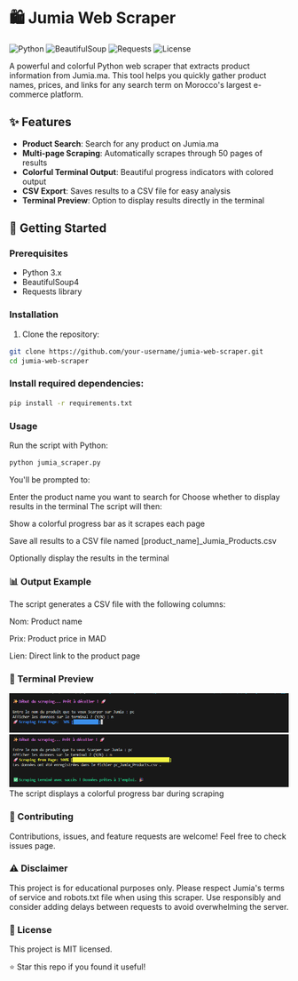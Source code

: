 # 🛍️ Jumia Web Scraper

![Python](https://img.shields.io/badge/Python-3.x-blue.svg)
![BeautifulSoup](https://img.shields.io/badge/BeautifulSoup-4.x-green.svg)
![Requests](https://img.shields.io/badge/Requests-Latest-orange.svg)
![License](https://img.shields.io/badge/License-MIT-yellow.svg)

A powerful and colorful Python web scraper that extracts product information from Jumia.ma. This tool helps you quickly gather product names, prices, and links for any search term on Morocco's largest e-commerce platform.

## ✨ Features

- **Product Search**: Search for any product on Jumia.ma
- **Multi-page Scraping**: Automatically scrapes through 50 pages of results
- **Colorful Terminal Output**: Beautiful progress indicators with colored output
- **CSV Export**: Saves results to a CSV file for easy analysis
- **Terminal Preview**: Option to display results directly in the terminal

## 🚀 Getting Started

### Prerequisites

- Python 3.x
- BeautifulSoup4
- Requests library

### Installation

1. Clone the repository:
```bash
git clone https://github.com/your-username/jumia-web-scraper.git
cd jumia-web-scraper
```
### Install required dependencies:

```bash
pip install -r requirements.txt
```
### Usage
Run the script with Python:
```bash
python jumia_scraper.py
```
You'll be prompted to:

Enter the product name you want to search for
Choose whether to display results in the terminal
The script will then:

Show a colorful progress bar as it scrapes each page

Save all results to a CSV file named [product_name]_Jumia_Products.csv

Optionally display the results in the terminal

### 📊 Output Example
The script generates a CSV file with the following columns:

Nom: Product name

Prix: Product price in MAD

Lien: Direct link to the product page

###  🎨 Terminal Preview
![Scraper Demo](./images/scarping.png)
![Scraper Demo](./images/fin.png)
The script displays a colorful progress bar during scraping

### 🤝 Contributing
Contributions, issues, and feature requests are welcome! Feel free to check issues page.

### ⚠️ Disclaimer
This project is for educational purposes only. Please respect Jumia's terms of service and robots.txt file when using this scraper. Use responsibly and consider adding delays between requests to avoid overwhelming the server.

### 📝 License
This project is MIT licensed.

⭐ Star this repo if you found it useful!
